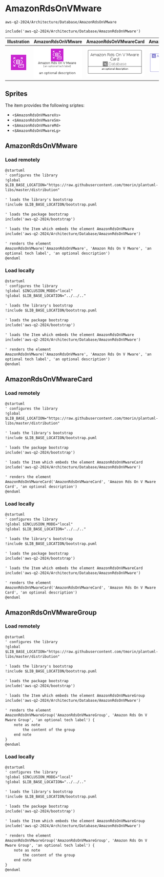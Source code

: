 # AmazonRdsOnVMware


```text
aws-q2-2024/Architecture/Database/AmazonRdsOnVMware
```

```text
include('aws-q2-2024/Architecture/Database/AmazonRdsOnVMware')
```



| Illustration | AmazonRdsOnVMware | AmazonRdsOnVMwareCard | AmazonRdsOnVMwareGroup |
| :---: | :---: | :---: | :---: |
| ![illustration for Illustration](../../../aws-q2-2024/Architecture/Database/AmazonRdsOnVMware.png) | ![illustration for AmazonRdsOnVMware](../../../aws-q2-2024/Architecture/Database/AmazonRdsOnVMware.Local.png) | ![illustration for AmazonRdsOnVMwareCard](../../../aws-q2-2024/Architecture/Database/AmazonRdsOnVMwareCard.Local.png) | ![illustration for AmazonRdsOnVMwareGroup](../../../aws-q2-2024/Architecture/Database/AmazonRdsOnVMwareGroup.Local.png) |



## Sprites
The item provides the following sriptes:

- `<$AmazonRdsOnVMwareXs>`
- `<$AmazonRdsOnVMwareSm>`
- `<$AmazonRdsOnVMwareMd>`
- `<$AmazonRdsOnVMwareLg>`





## AmazonRdsOnVMware

### Load remotely
```plantuml
@startuml
' configures the library
!global $LIB_BASE_LOCATION="https://raw.githubusercontent.com/tmorin/plantuml-libs/master/distribution"

' loads the library's bootstrap
!include $LIB_BASE_LOCATION/bootstrap.puml

' loads the package bootstrap
include('aws-q2-2024/bootstrap')

' loads the Item which embeds the element AmazonRdsOnVMware
include('aws-q2-2024/Architecture/Database/AmazonRdsOnVMware')

' renders the element
AmazonRdsOnVMware('AmazonRdsOnVMware', 'Amazon Rds On V Mware', 'an optional tech label', 'an optional description')
@enduml
```

### Load locally
```plantuml
@startuml
' configures the library
!global $INCLUSION_MODE="local"
!global $LIB_BASE_LOCATION="../../.."

' loads the library's bootstrap
!include $LIB_BASE_LOCATION/bootstrap.puml

' loads the package bootstrap
include('aws-q2-2024/bootstrap')

' loads the Item which embeds the element AmazonRdsOnVMware
include('aws-q2-2024/Architecture/Database/AmazonRdsOnVMware')

' renders the element
AmazonRdsOnVMware('AmazonRdsOnVMware', 'Amazon Rds On V Mware', 'an optional tech label', 'an optional description')
@enduml
```

## AmazonRdsOnVMwareCard

### Load remotely
```plantuml
@startuml
' configures the library
!global $LIB_BASE_LOCATION="https://raw.githubusercontent.com/tmorin/plantuml-libs/master/distribution"

' loads the library's bootstrap
!include $LIB_BASE_LOCATION/bootstrap.puml

' loads the package bootstrap
include('aws-q2-2024/bootstrap')

' loads the Item which embeds the element AmazonRdsOnVMwareCard
include('aws-q2-2024/Architecture/Database/AmazonRdsOnVMware')

' renders the element
AmazonRdsOnVMwareCard('AmazonRdsOnVMwareCard', 'Amazon Rds On V Mware Card', 'an optional description')
@enduml
```

### Load locally
```plantuml
@startuml
' configures the library
!global $INCLUSION_MODE="local"
!global $LIB_BASE_LOCATION="../../.."

' loads the library's bootstrap
!include $LIB_BASE_LOCATION/bootstrap.puml

' loads the package bootstrap
include('aws-q2-2024/bootstrap')

' loads the Item which embeds the element AmazonRdsOnVMwareCard
include('aws-q2-2024/Architecture/Database/AmazonRdsOnVMware')

' renders the element
AmazonRdsOnVMwareCard('AmazonRdsOnVMwareCard', 'Amazon Rds On V Mware Card', 'an optional description')
@enduml
```

## AmazonRdsOnVMwareGroup

### Load remotely
```plantuml
@startuml
' configures the library
!global $LIB_BASE_LOCATION="https://raw.githubusercontent.com/tmorin/plantuml-libs/master/distribution"

' loads the library's bootstrap
!include $LIB_BASE_LOCATION/bootstrap.puml

' loads the package bootstrap
include('aws-q2-2024/bootstrap')

' loads the Item which embeds the element AmazonRdsOnVMwareGroup
include('aws-q2-2024/Architecture/Database/AmazonRdsOnVMware')

' renders the element
AmazonRdsOnVMwareGroup('AmazonRdsOnVMwareGroup', 'Amazon Rds On V Mware Group', 'an optional tech label') {
    note as note
        the content of the group
    end note
}
@enduml
```

### Load locally
```plantuml
@startuml
' configures the library
!global $INCLUSION_MODE="local"
!global $LIB_BASE_LOCATION="../../.."

' loads the library's bootstrap
!include $LIB_BASE_LOCATION/bootstrap.puml

' loads the package bootstrap
include('aws-q2-2024/bootstrap')

' loads the Item which embeds the element AmazonRdsOnVMwareGroup
include('aws-q2-2024/Architecture/Database/AmazonRdsOnVMware')

' renders the element
AmazonRdsOnVMwareGroup('AmazonRdsOnVMwareGroup', 'Amazon Rds On V Mware Group', 'an optional tech label') {
    note as note
        the content of the group
    end note
}
@enduml
```

